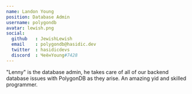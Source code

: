 ```yaml
---
name: Landon Young
position: Database Admin
username: polygondb
avatar: lewish.png
social:
  github   : JewishLewish
  email    : polygondb@hasidic.dev
  twitter  : hasidicdevs
  discord  : ЧеёнYoung#7428
---
```


"Lenny" is the database admin, he takes care of all of our backend database issues with PolygonDB as they arise. An amazing yid and skilled programmer.
